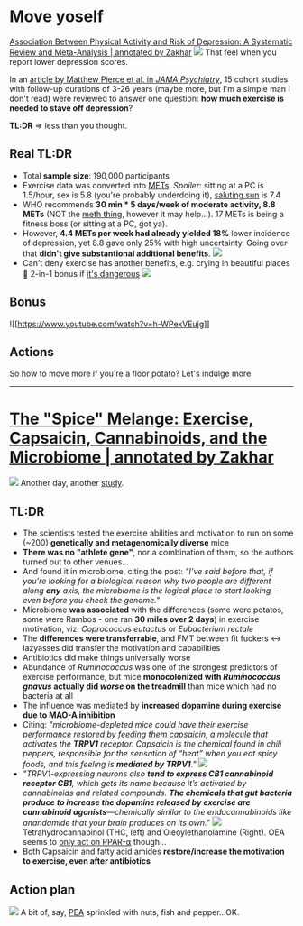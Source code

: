 # Move yoself
[Association Between Physical Activity and Risk of Depression: A Systematic Review and Meta-Analysis | annotated by Zakhar](https://readwise.io/reader/shared/01gmt0q8w1nnt2vfeeaey6q0qe/)
![](https://i.imgur.com/GKlDhYe.png)
That feel when you report lower depression scores.

In an [article by Matthew Pierce et al. in _JAMA Psychiatry_](http://doi.org/10.1001/jamapsychiatry.2022.0609), 15 cohort studies with follow-up durations of 3-26 years (maybe more, but I'm a simple man I don't read) were reviewed to answer one question: **how much exercise is needed to stave off depression**?

**TL:DR** ⇒ less than you thought.

## Real **TL:DR**
- Total **sample size**: 190,000 participants
- Exercise data was converted into [METs](https://en.wikipedia.org/wiki/Metabolic_equivalent_of_task). *Spoiler*: sitting at a PC is 1.5/hour, sex is 5.8 (you're probably underdoing it), [saluting sun](https://en.wikipedia.org/wiki/Sun_Salutation) is 7.4
- WHO recommends **30 min * 5 days/week of moderate activity, 8.8 METs** (NOT the [meth thing](https://t.me/ohmyboi/1046), however it may help...). 17 METs is being a fitness boss (or sitting at a PC, got ya).
- However, **4.4 METs per week had already yielded 18%** lower incidence of depression, yet 8.8 gave only 25% with high uncertainty. Going over that **didn't give substantional additional benefits**.
![](https://i.imgur.com/iC9phO9.png)
- Can't deny exercise has another benefits, e.g. crying in beautiful places 🤗 2-in-1 bonus if [it's dangerous](https://en.wikipedia.org/wiki/Horseshoe_Falls)
![](https://i.imgur.com/Iz0UTf2.png)
## Bonus
![[https://www.youtube.com/watch?v=h-WPexVEujg]]
## Actions
So how to move more if you're a floor potato? Let's indulge more.

---

# [The "Spice" Melange: Exercise, Capsaicin, Cannabinoids, and the Microbiome | annotated by Zakhar](https://readwise.io/reader/shared/01gn181emg303rqw3r92kgbhev)
![](https://i.chzbgr.com/full/6975112704/hE7D53798/mouse-wheel)
Another day, another [study](https://www.nature.com/articles/s41586-022-05525-z/).
## TL:DR
- The scientists tested the exercise abilities and motivation to run on some (~200) **genetically and metagenomically diverse** mice
- **There was no "athlete gene"**, nor a combination of them, so the authors turned out to other venues...
- And found it in microbiome, citing the post: *"I’ve said before that, if you’re looking for a biological reason why two people are different along **any** axis, the microbiome is the logical place to start looking—even before you check the genome."*
- Microbiome **was associated** with the differences (some were potatos, some were Rambos - one ran **30 miles over 2 days**) in exercise motivation, viz. _Coprococcus eutactus_ or _Eubacterium rectale_
- The **differences were transferrable**, and FMT between fit fuckers ↔ lazyasses did transfer the motivation and capabilities
- Antibiotics did make things universally worse
- Abundance of _Ruminococcus_ was one of the strongest predictors of exercise performance, but mice **monocolonized with _Ruminococcus gnavus_ actually did _worse_ on the treadmill** than mice which had no bacteria at all
- The influence was mediated by **increased dopamine during exercise due to MAO-A inhibition**
- Citing: *"microbiome-depleted mice could have their exercise performance restored by feeding them capsaicin, a molecule that activates the **TRPV1** receptor. Capsaicin is the chemical found in chili peppers, responsible for the sensation of “heat” when you eat spicy foods, and this feeling is **mediated by TRPV1**."*
![](https://i.imgur.com/UKAQ1GM.png)
- *"TRPV1-expressing neurons also **tend to express CB1 cannabinoid receptor CB1**, which gets its name because it’s activated by cannabinoids and related compounds. **The chemicals that gut bacteria produce to increase the dopamine released by exercise are cannabinoid agonists**—chemically similar to the endocannabinoids like anandamide that your brain produces on its own."*
![](https://i.imgur.com/ksO3luX.png)
Tetrahydrocannabinol (THC, left) and Oleoylethanolamine (Right). OEA seems to [only act on PPAR-⍺](https://en.wikipedia.org/wiki/Oleoylethanolamide) though...
- Both Capsaicin and fatty acid amides **restore/increase the motivation to exercise, even after antibiotics**
## Action plan
![](https://i.imgur.com/hJgvqLE.png)
A bit of, say, [PEA](https://en.wikipedia.org/wiki/Category:Fatty_acid_amides) sprinkled with nuts, fish and pepper...OK.